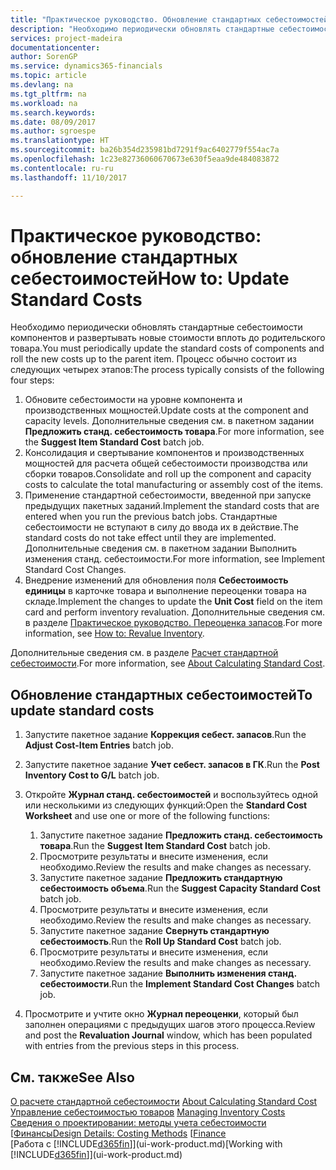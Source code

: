 ```yaml
---
title: "Практическое руководство. Обновление стандартных себестоимостей | Microsoft Docs"
description: "Необходимо периодически обновлять стандартные себестоимости компонентов и развертывать новые стоимости вплоть до родительского товара."
services: project-madeira
documentationcenter: 
author: SorenGP
ms.service: dynamics365-financials
ms.topic: article
ms.devlang: na
ms.tgt_pltfrm: na
ms.workload: na
ms.search.keywords: 
ms.date: 08/09/2017
ms.author: sgroespe
ms.translationtype: HT
ms.sourcegitcommit: ba26b354d235981bd7291f9ac6402779f554ac7a
ms.openlocfilehash: 1c23e82736060670673e630f5eaa9de484083872
ms.contentlocale: ru-ru
ms.lasthandoff: 11/10/2017

---
```

# <a name="how-to-update-standard-costs"></a><span data-ttu-id="805ad-103">Практическое руководство: обновление стандартных себестоимостей</span><span class="sxs-lookup"><span data-stu-id="805ad-103">How to: Update Standard Costs</span></span>
<span data-ttu-id="805ad-104">Необходимо периодически обновлять стандартные себестоимости компонентов и развертывать новые стоимости вплоть до родительского товара.</span><span class="sxs-lookup"><span data-stu-id="805ad-104">You must periodically update the standard costs of components and roll the new costs up to the parent item.</span></span> <span data-ttu-id="805ad-105">Процесс обычно состоит из следующих четырех этапов:</span><span class="sxs-lookup"><span data-stu-id="805ad-105">The process typically consists of the following four steps:</span></span>  

1.  <span data-ttu-id="805ad-106">Обновите себестоимости на уровне компонента и производственных мощностей.</span><span class="sxs-lookup"><span data-stu-id="805ad-106">Update costs at the component and capacity levels.</span></span> <span data-ttu-id="805ad-107">Дополнительные сведения см. в пакетном задании **Предложить станд. себестоимость товара**.</span><span class="sxs-lookup"><span data-stu-id="805ad-107">For more information, see the **Suggest Item Standard Cost** batch job.</span></span>  
2.  <span data-ttu-id="805ad-108">Консолидация и свертывание компонентов и производственных мощностей для расчета общей себестоимости производства или сборки товаров.</span><span class="sxs-lookup"><span data-stu-id="805ad-108">Consolidate and roll up the component and capacity costs to calculate the total manufacturing or assembly cost of the items.</span></span>  
3.  <span data-ttu-id="805ad-109">Применение стандартной себестоимости, введенной при запуске предыдущих пакетных заданий.</span><span class="sxs-lookup"><span data-stu-id="805ad-109">Implement the standard costs that are entered when you run the previous batch jobs.</span></span> <span data-ttu-id="805ad-110">Стандартные себестоимости не вступают в силу до ввода их в действие.</span><span class="sxs-lookup"><span data-stu-id="805ad-110">The standard costs do not take effect until they are implemented.</span></span> <span data-ttu-id="805ad-111">Дополнительные сведения см. в пакетном задании Выполнить изменения станд. себестоимости.</span><span class="sxs-lookup"><span data-stu-id="805ad-111">For more information, see Implement Standard Cost Changes.</span></span>  
4.  <span data-ttu-id="805ad-112">Внедрение изменений для обновления поля **Себестоимость единицы** в карточке товара и выполнение переоценки товара на складе.</span><span class="sxs-lookup"><span data-stu-id="805ad-112">Implement the changes to update the **Unit Cost** field on the item card and perform inventory revaluation.</span></span> <span data-ttu-id="805ad-113">Дополнительные сведения см. в разделе [Практическое руководство. Переоценка запасов](inventory-how-revalue-inventory.md).</span><span class="sxs-lookup"><span data-stu-id="805ad-113">For more information, see [How to: Revalue Inventory](inventory-how-revalue-inventory.md).</span></span>  

<span data-ttu-id="805ad-114">Дополнительные сведения см. в разделе [Расчет стандартной себестоимости](finance-about-calculating-standard-cost.md).</span><span class="sxs-lookup"><span data-stu-id="805ad-114">For more information, see [About Calculating Standard Cost](finance-about-calculating-standard-cost.md).</span></span>  
## <a name="to-update-standard-costs"></a><span data-ttu-id="805ad-115">Обновление стандартных себестоимостей</span><span class="sxs-lookup"><span data-stu-id="805ad-115">To update standard costs</span></span>  
1.  <span data-ttu-id="805ad-116">Запустите пакетное задание **Коррекция себест. запасов**.</span><span class="sxs-lookup"><span data-stu-id="805ad-116">Run the **Adjust Cost-Item Entries** batch job.</span></span>  
2.  <span data-ttu-id="805ad-117">Запустите пакетное задание **Учет себест. запасов в ГК**.</span><span class="sxs-lookup"><span data-stu-id="805ad-117">Run the **Post Inventory Cost to G/L** batch job.</span></span>  
3.  <span data-ttu-id="805ad-118">Откройте **Журнал станд. себестоимостей** и воспользуйтесь одной или несколькими из следующих функций:</span><span class="sxs-lookup"><span data-stu-id="805ad-118">Open the **Standard Cost Worksheet** and use one or more of the following functions:</span></span>  

    1.  <span data-ttu-id="805ad-119">Запустите пакетное задание **Предложить станд. себестоимость товара**.</span><span class="sxs-lookup"><span data-stu-id="805ad-119">Run the **Suggest Item Standard Cost** batch job.</span></span>  
    2.  <span data-ttu-id="805ad-120">Просмотрите результаты и внесите изменения, если необходимо.</span><span class="sxs-lookup"><span data-stu-id="805ad-120">Review the results and make changes as necessary.</span></span>  
    3.  <span data-ttu-id="805ad-121">Запустите пакетное задание **Предложить стандартную себестоимость объема**.</span><span class="sxs-lookup"><span data-stu-id="805ad-121">Run the **Suggest Capacity Standard Cost** batch job.</span></span>  
    4.  <span data-ttu-id="805ad-122">Просмотрите результаты и внесите изменения, если необходимо.</span><span class="sxs-lookup"><span data-stu-id="805ad-122">Review the results and make changes as necessary.</span></span>
    5. <span data-ttu-id="805ad-123">Запустите пакетное задание **Свернуть стандартную себестоимость**.</span><span class="sxs-lookup"><span data-stu-id="805ad-123">Run the **Roll Up Standard Cost** batch job.</span></span>
    6.  <span data-ttu-id="805ad-124">Просмотрите результаты и внесите изменения, если необходимо.</span><span class="sxs-lookup"><span data-stu-id="805ad-124">Review the results and make changes as necessary.</span></span>
    7.  <span data-ttu-id="805ad-125">Запустите пакетное задание **Выполнить изменения станд. себестоимости**.</span><span class="sxs-lookup"><span data-stu-id="805ad-125">Run the **Implement Standard Cost Changes** batch job.</span></span>  
4.  <span data-ttu-id="805ad-126">Просмотрите и учтите окно **Журнал переоценки**, который был заполнен операциями с предыдущих шагов этого процесса.</span><span class="sxs-lookup"><span data-stu-id="805ad-126">Review and post the **Revaluation Journal** window, which has been populated with entries from the previous steps in this process.</span></span>  

## <a name="see-also"></a><span data-ttu-id="805ad-127">См. также</span><span class="sxs-lookup"><span data-stu-id="805ad-127">See Also</span></span>  
 <span data-ttu-id="805ad-128">[О расчете стандартной себестоимости](finance-about-calculating-standard-cost.md) </span><span class="sxs-lookup"><span data-stu-id="805ad-128">[About Calculating Standard Cost](finance-about-calculating-standard-cost.md) </span></span>  
 <span data-ttu-id="805ad-129">[Управление себестоимостью товаров](finance-manage-inventory-costs.md) </span><span class="sxs-lookup"><span data-stu-id="805ad-129">[Managing Inventory Costs](finance-manage-inventory-costs.md) </span></span>  
 <span data-ttu-id="805ad-130">[Сведения о проектировании: методы учета себестоимости](design-details-costing-methods.md) [[Финансы](finance.md)</span><span class="sxs-lookup"><span data-stu-id="805ad-130">[Design Details: Costing Methods](design-details-costing-methods.md) [[Finance](finance.md)</span></span>  
 <span data-ttu-id="805ad-131">[Работа с [!INCLUDE[d365fin](includes/d365fin_md.md)]](ui-work-product.md)</span><span class="sxs-lookup"><span data-stu-id="805ad-131">[Working with [!INCLUDE[d365fin](includes/d365fin_md.md)]](ui-work-product.md)</span></span>  

